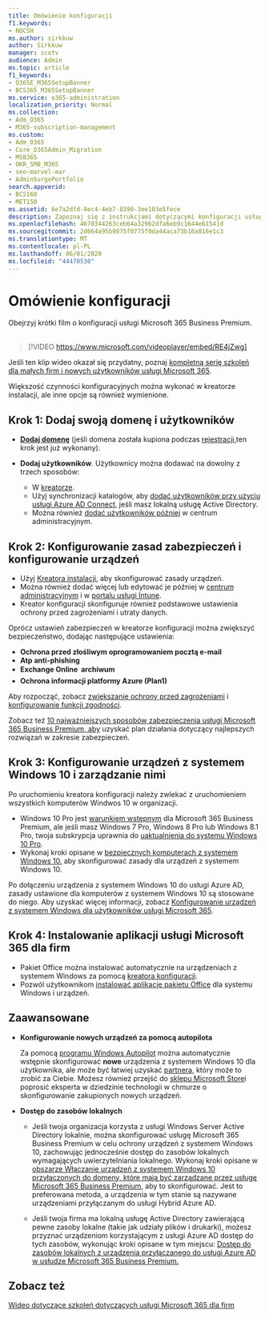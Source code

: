 ```yaml
---
title: Omówienie konfiguracji
f1.keywords:
- NOCSH
ms.author: sirkkuw
author: Sirkkuw
manager: scotv
audience: Admin
ms.topic: article
f1_keywords:
- O365E_M365SetupBanner
- BCS365_M365SetupBanner
ms.service: o365-administration
localization_priority: Normal
ms.collection:
- Adm_O365
- M365-subscription-management
ms.custom:
- Adm_O365
- Core_O365Admin_Migration
- MSB365
- OKR_SMB_M365
- seo-marvel-mar
- AdminSurgePortfolio
search.appverid:
- BCS160
- MET150
ms.assetid: 6e7a2dfd-8ec4-4eb7-8390-3ee103e5fece
description: Zapoznaj się z instrukcjami dotyczącymi konfiguracji usługi Microsoft 365 Business Premium, od subskrybowania, dodawania domeny i użytkowników, konfigurowania zasad zabezpieczeń i nie tylko.
ms.openlocfilehash: 4670344263ceb64a32962dfa6eb9c1644e61541d
ms.sourcegitcommit: 2d664a95b9875f0775f0da44aca73b16a816e1c3
ms.translationtype: MT
ms.contentlocale: pl-PL
ms.lasthandoff: 06/01/2020
ms.locfileid: "44470530"
---
```

# <a name="overview-of-setup"></a>Omówienie konfiguracji

Obejrzyj krótki film o konfiguracji usługi Microsoft 365 Business Premium.<br><br>

> [!VIDEO https://www.microsoft.com/videoplayer/embed/RE4jZwg] 

Jeśli ten klip wideo okazał się przydatny, poznaj [kompletną serię szkoleń dla małych firm i nowych użytkowników usługi Microsoft 365](https://support.office.com/article/6ab4bbcd-79cf-4000-a0bd-d42ce4d12816).

Większość czynności konfiguracyjnych można wykonać w kreatorze instalacji, ale inne opcje są również wymienione.

## <a name="step-1-add-your-domain-and-users"></a>Krok 1: Dodaj swoją domenę i użytkowników

   - **[Dodaj domenę](set-up.md#add-your-domain-to-personalize-sign-in)** (jeśli domena została kupiona podczas [rejestracji,](sign-up.md)ten krok jest już wykonany).

   - **Dodaj użytkowników**. Użytkownicy można dodawać na dowolny z trzech sposobów:
        - W [kreatorze](set-up.md#add-users-in-the-wizard).
        - Użyj synchronizacji katalogów, aby [dodać użytkowników przy użyciu usługi Azure AD Connect,](https://docs.microsoft.com/office365/enterprise/set-up-directory-synchronization) jeśli masz lokalną usługę Active Directory.
        - Można również [dodać użytkowników później](add-users-m365b.md) w centrum administracyjnym.
## <a name="step-2-set-up-security-policies-and-configure-devices"></a>Krok 2: Konfigurowanie zasad zabezpieczeń i konfigurowanie urządzeń 

  - Użyj [Kreatora instalacji,](set-up.md#protect-your-organization) aby skonfigurować zasady urządzeń. 
  - Można również dodać więcej lub edytować je później w [centrum administracyjnym](view-policies-and-devices.md) i w [portalu usługi Intune](https://docs.microsoft.com/intune/tutorial-walkthrough-intune-portal).
  - Kreator konfiguracji skonfiguruje również podstawowe ustawienia ochrony przed zagrożeniami i utraty danych.
  
  Oprócz ustawień zabezpieczeń w kreatorze konfiguracji można zwiększyć bezpieczeństwo, dodając następujące ustawienia:

- **Ochrona przed złośliwym oprogramowaniem pocztą e-mail**
- **Atp anti-phishing**
- **Exchange Online  archiwum**
- **Ochrona informacji platformy Azure (Plan1)**

Aby rozpocząć, zobacz [zwiększanie ochrony przed zagrożeniami](increase-threat-protection.md) i [konfigurowanie funkcji zgodności](set-up-compliance.md).

Zobacz też [10 najważniejszych sposobów zabezpieczenia usługi Microsoft 365 Business Premium, aby](https://docs.microsoft.com/office365/admin/security-and-compliance/secure-your-business-data) uzyskać plan działania dotyczący najlepszych rozwiązań w zakresie zabezpieczeń.

## <a name="step-3-set-up-and-manage-windows-10-devices"></a>Krok 3: Konfigurowanie urządzeń z systemem Windows 10 i zarządzanie nimi

Po uruchomieniu kreatora konfiguracji należy zwlekać z uruchomieniem wszystkich komputerów Windwos 10 w organizacji.
  
- Windows 10 Pro jest [warunkiem wstępnym](pre-requisites-for-data-protection.md) dla Microsoft 365 Business Premium, ale jeśli masz Windows 7 Pro, Windows 8 Pro lub Windows 8.1 Pro, twoja subskrypcja uprawnia do [uaktualnienia do systemu Windows 10 Pro](https://docs.microsoft.com/microsoft-365/business/upgrade-to-windows-pro-creators-update).
- Wykonaj kroki opisane w [bezpiecznych komputerach z systemem Windows 10,](secure-win-10-pcs.md) aby skonfigurować zasady dla urządzeń z systemem Windows 10.

Po dołączeniu urządzenia z systemem Windows 10 do usługi Azure AD, zasady ustawione dla komputerów z systemem Windows 10 są stosowane do niego. Aby uzyskać więcej informacji, zobacz [Konfigurowanie urządzeń z systemem Windows dla użytkowników usługi Microsoft 365](set-up-windows-devices.md).

## <a name="step-4-install-microsoft-365-apps-for-business"></a>Krok 4: Instalowanie aplikacji usługi Microsoft 365 dla firm
- Pakiet Office można instalować automatycznie na urządzeniach z systemem Windows za pomocą [kreatora konfiguracji](set-up.md#deploy-office-365-client-apps).
- Pozwól użytkownikom [instalować aplikacje pakietu Office](https://docs.microsoft.com/office365/admin/setup/install-applications) dla systemu Windows i urządzeń.
     
## <a name="advanced"></a>Zaawansowane
- **Konfigurowanie nowych urządzeń za pomocą autopilota**
            
     Za pomocą [programu Windows Autopilot](add-autopilot-devices-and-profile.md) można automatycznie wstępnie skonfigurować **nowe** urządzenia z systemem Windows 10 dla użytkownika, ale może być łatwiej uzyskać [partnera,](https://www.microsoft.com/solution-providers/search) który może to zrobić za Ciebie. Możesz również przejść do [sklepu Microsoft Store](https://go.microsoft.com/fwlink/?linkid=874598)i poprosić eksperta w dziedzinie technologii w chmurze o skonfigurowanie zakupionych nowych urządzeń.

- **Dostęp do zasobów lokalnych**

     - Jeśli twoja organizacja korzysta z usługi Windows Server Active Directory lokalnie, można skonfigurować usługę Microsoft 365 Business Premium w celu ochrony urządzeń z systemem Windows 10, zachowując jednocześnie dostęp do zasobów lokalnych wymagających uwierzytelniania lokalnego. Wykonaj kroki opisane w [obszarze Włączanie urządzeń z systemem Windows 10 przyłączonych do domeny, które mają być zarządzane przez usługę Microsoft 365 Business Premium,](manage-windows-devices.md) aby to skonfigurować. Jest to preferowana metoda, a urządzenia w tym stanie są nazywane urządzeniami przyłączanym do usługi Hybrid Azure AD.

    - Jeśli twoja firma ma lokalną usługę Active Directory zawierającą pewne zasoby lokalne (takie jak udziały plików i drukarki), możesz przyznać urządzeniom korzystającym z usługi Azure AD dostęp do tych zasobów, wykonując kroki opisane w tym miejscu: [Dostęp do zasobów lokalnych z urządzenia przyłączanego do usługi Azure AD w usłudze Microsoft 365 Business Premium.](access-resources.md)

## <a name="see-also"></a>Zobacz też

[Wideo dotyczące szkoleń dotyczących usługi Microsoft 365 dla firm](https://support.office.com/article/6ab4bbcd-79cf-4000-a0bd-d42ce4d12816)
